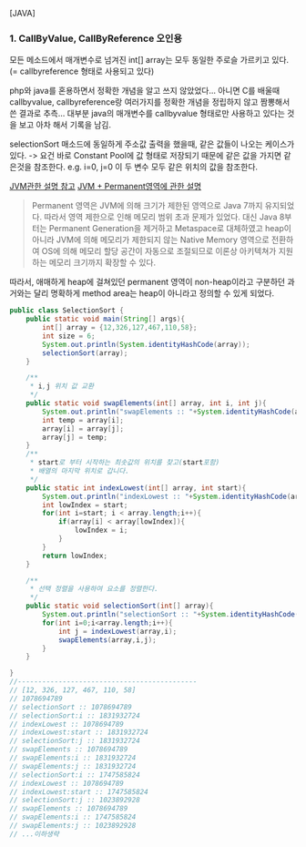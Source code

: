 [JAVA]

### 1. CallByValue, CallByReference 오인용

모든 메소드에서 매개변수로 넘겨진 int[] array는 모두 동일한 주로슬 가르키고 있다. 
(= callbyreference 형태로 사용되고 있다)

php와 java를 혼용하면서 정확한 개념을 알고 쓰지 않았었다... 
아니면 C를 배울때 callbyvalue, callbyreference랑 여러가지를 정확한 개념을 정립하지 않고 짬뽕해서 쓴 결과로 추측...
대부분 java의 매개변수를 callbyvalue 형태로만 사용하고 있다는 것을 보고 아차 해서 기록을 남김.

selectionSort 매소드에 동일하게 주소값 출력을 했을때, 같은 값들이 나오는 케이스가 있다. 
-> 요건 바로 Constant Pool에 값 형태로 저장되기 때문에 같은 값을 가지면 같은것을 참조한다. 
e.g. i=0, j=0 이 두 변수 모두 같은 위치의 값을 참조한다. 

[JVM관한 설명 참고](https://re-build.tistory.com/2)
[JVM + Permanent영역에 관한 설명](https://8iggy.tistory.com/229)
>  Permanent 영역은 JVM에 의해 크기가 제한된 영역으로 Java 7까지 유지되었다. 따라서 영역 제한으로 인해 메모리 범위 초과 문제가 있었다. 
> 대신 Java 8부터는 Permanent Generation을 제거하고 Metaspace로 대체하였고 heap이 아니라 JVM에 의해 메모리가 제한되지 않는 Native Memory 영역으로 전환하여 OS에 의해 메모리 할당 공간이 자동으로 조절되므로 이론상 아키텍쳐가 지원하는 메모리 크기까지 확장할 수 있다.

따라서, 애매하게 heap에 걸쳐있던 permanent 영역이 non-heap이라고 구분하던 과거와는 달리 명확하게 method area는 heap이 아니라고 정의할 수 있게 되었다.



```java
public class SelectionSort {
    public static void main(String[] args){
        int[] array = {12,326,127,467,110,58};
        int size = 6;
        System.out.println(System.identityHashCode(array));
        selectionSort(array);
    }

    /**
     * i,j 위치 값 교환
     */
    public static void swapElements(int[] array, int i, int j){
        System.out.println("swapElements :: "+System.identityHashCode(array));
        int temp = array[i];
        array[i] = array[j];
        array[j] = temp;
    }
    /**
     * start로 부터 시작하는 최솟값의 위치를 찾고(start포함)
     * 배열의 마지막 위치로 갑니다.
     */
    public static int indexLowest(int[] array, int start){
        System.out.println("indexLowest :: "+System.identityHashCode(array));
        int lowIndex = start;
        for(int i=start; i < array.length;i++){
            if(array[i] < array[lowIndex]){
                lowIndex = i;
            }
        }
        return lowIndex;
    }

    /**
     * 선택 정렬을 사용하여 요소를 정렬한다.
     */
    public static void selectionSort(int[] array){
        System.out.println("selectionSort :: "+System.identityHashCode(array));
        for(int i=0;i<array.length;i++){
            int j = indexLowest(array,i);
            swapElements(array,i,j);
        }
    }

}
//--------------------------------------------
// [12, 326, 127, 467, 110, 58]
// 1078694789
// selectionSort :: 1078694789
// selectionSort:i :: 1831932724
// indexLowest :: 1078694789
// indexLowest:start :: 1831932724
// selectionSort:j :: 1831932724
// swapElements :: 1078694789
// swapElements:i :: 1831932724
// swapElements:j :: 1831932724
// selectionSort:i :: 1747585824
// indexLowest :: 1078694789
// indexLowest:start :: 1747585824
// selectionSort:j :: 1023892928
// swapElements :: 1078694789
// swapElements:i :: 1747585824
// swapElements:j :: 1023892928
// ...이하생략
```
